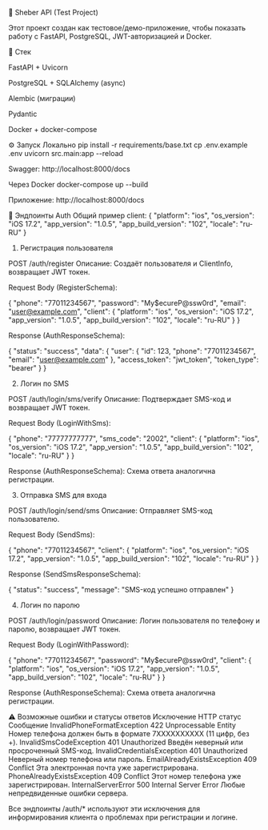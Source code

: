 🔐 Sheber API (Test Project)

Этот проект создан как тестовое/демо-приложение, чтобы показать работу с FastAPI, PostgreSQL, JWT-авторизацией и Docker.

🚀 Стек

FastAPI + Uvicorn

PostgreSQL + SQLAlchemy (async)

Alembic (миграции)

Pydantic

Docker + docker-compose

⚙️ Запуск
Локально
pip install -r requirements/base.txt
cp .env.example .env
uvicorn src.main:app --reload


Swagger: http://localhost:8000/docs

Через Docker
docker-compose up --build


Приложение: http://localhost:8000/docs

🔑 Эндпоинты Auth
Общий пример client:
{
  "platform": "ios",
  "os_version": "iOS 17.2",
  "app_version": "1.0.5",
  "app_build_version": "102",
  "locale": "ru-RU"
}

1. Регистрация пользователя

POST /auth/register
Описание: Создаёт пользователя и ClientInfo, возвращает JWT токен.

Request Body (RegisterSchema):

{
  "phone": "77011234567",
  "password": "My$ecureP@ssw0rd",
  "email": "user@example.com",
  "client": {
    "platform": "ios",
    "os_version": "iOS 17.2",
    "app_version": "1.0.5",
    "app_build_version": "102",
    "locale": "ru-RU"
  }
}


Response (AuthResponseSchema):

{
  "status": "success",
  "data": {
    "user": {
      "id": 123,
      "phone": "77011234567",
      "email": "user@example.com"
    },
    "access_token": "jwt_token",
    "token_type": "bearer"
  }
}

2. Логин по SMS

POST /auth/login/sms/verify
Описание: Подтверждает SMS-код и возвращает JWT токен.

Request Body (LoginWithSms):

{
  "phone": "77777777777",
  "sms_code": "2002",
  "client": {
    "platform": "ios",
    "os_version": "iOS 17.2",
    "app_version": "1.0.5",
    "app_build_version": "102",
    "locale": "ru-RU"
  }
}


Response (AuthResponseSchema):
Схема ответа аналогична регистрации.

3. Отправка SMS для входа

POST /auth/login/send/sms
Описание: Отправляет SMS-код пользователю.

Request Body (SendSms):

{
  "phone": "77011234567",
  "client": {
    "platform": "ios",
    "os_version": "iOS 17.2",
    "app_version": "1.0.5",
    "app_build_version": "102",
    "locale": "ru-RU"
  }
}


Response (SendSmsResponseSchema):

{
  "status": "success",
  "message": "SMS-код успешно отправлен"
}

4. Логин по паролю

POST /auth/login/password
Описание: Логин пользователя по телефону и паролю, возвращает JWT токен.

Request Body (LoginWithPassword):

{
  "phone": "77011234567",
  "password": "My$ecureP@ssw0rd",
  "client": {
    "platform": "ios",
    "os_version": "iOS 17.2",
    "app_version": "1.0.5",
    "app_build_version": "102",
    "locale": "ru-RU"
  }
}


Response (AuthResponseSchema):
Схема ответа аналогична регистрации.

⚠️ Возможные ошибки и статусы ответов
Исключение	HTTP статус	Сообщение
InvalidPhoneFormatException	422 Unprocessable Entity	Номер телефона должен быть в формате 7XXXXXXXXXX (11 цифр, без +).
InvalidSmsCodeException	401 Unauthorized	Введён неверный или просроченный SMS-код.
InvalidCredentialsException	401 Unauthorized	Неверный номер телефона или пароль.
EmailAlreadyExistsException	409 Conflict	Эта электронная почта уже зарегистрирована.
PhoneAlreadyExistsException	409 Conflict	Этот номер телефона уже зарегистрирован.
InternalServerError	500 Internal Server Error	Любые непредвиденные ошибки сервера.

Все эндпоинты /auth/* используют эти исключения для информирования клиента о проблемах при регистрации и логине.

